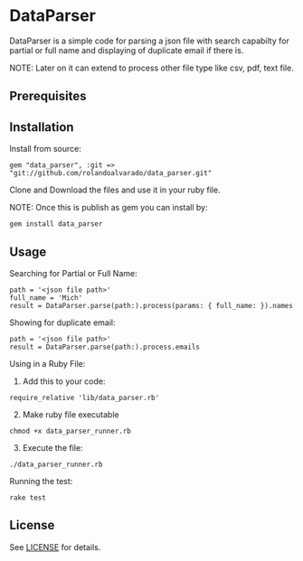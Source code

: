 # DataParser

DataParser is a simple code for parsing a json file with search capabilty for partial or full name and displaying of duplicate email if there is.

NOTE: Later on it can extend to process other file type like csv, pdf, text file.

## Prerequisites

## Installation

Install from source:
```
gem "data_parser", :git => "git://github.com/rolandoalvarado/data_parser.git"
```

Clone and Download the files and use it in your ruby file.

NOTE: Once this is publish as gem you can install by:
```
gem install data_parser
```

## Usage

Searching for Partial or Full Name:
```
path = '<json file path>'
full_name = 'Mich'
result = DataParser.parse(path:).process(params: { full_name: }).names
```

Showing for duplicate email:
```
path = '<json file path>'
result = DataParser.parse(path:).process.emails
```

Using in a Ruby File:
1. Add this to your code:
  ```
  require_relative 'lib/data_parser.rb'
  ```
2. Make ruby file executable
  ```
  chmod +x data_parser_runner.rb
  ```
3. Execute the file:
```
./data_parser_runner.rb
```

Running the test:
```
rake test
```

## License

See [LICENSE](LICENSE) for details.